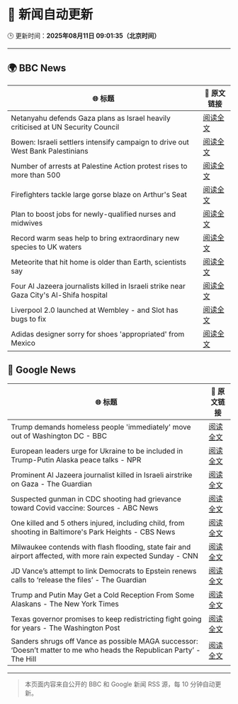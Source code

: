 # 🧠 新闻自动更新

🕒 更新时间：**2025年08月11日 09:01:35（北京时间）**

---

## 🌍 BBC News

| 🌐 标题 | 🔗 原文链接 |
|--------|-------------|
| Netanyahu defends Gaza plans as Israel heavily criticised at UN Security Council | [阅读全文](https://www.bbc.com/news/articles/c5yll33v9gwo?at_medium=RSS&at_campaign=rss) |
| Bowen: Israeli settlers intensify campaign to drive out West Bank Palestinians | [阅读全文](https://www.bbc.com/news/articles/cj4wwxz12jko?at_medium=RSS&at_campaign=rss) |
| Number of arrests at Palestine Action protest rises to more than 500 | [阅读全文](https://www.bbc.com/news/articles/cqjyyzlwk2go?at_medium=RSS&at_campaign=rss) |
| Firefighters tackle large gorse blaze on Arthur's Seat | [阅读全文](https://www.bbc.com/news/articles/ckg449e1vnpo?at_medium=RSS&at_campaign=rss) |
| Plan to boost jobs for newly-qualified nurses and midwives | [阅读全文](https://www.bbc.com/news/articles/c39ddjv09vvo?at_medium=RSS&at_campaign=rss) |
| Record warm seas help to bring extraordinary new species to UK waters | [阅读全文](https://www.bbc.com/news/articles/c05enyryqvmo?at_medium=RSS&at_campaign=rss) |
| Meteorite that hit home is older than Earth, scientists say | [阅读全文](https://www.bbc.com/news/articles/cwy003l0pw0o?at_medium=RSS&at_campaign=rss) |
| Four Al Jazeera journalists killed in Israeli strike near Gaza City's Al-Shifa hospital | [阅读全文](https://www.bbc.com/news/articles/ceqyyrp3yq9o?at_medium=RSS&at_campaign=rss) |
| Liverpool 2.0 launched at Wembley - and Slot has bugs to fix | [阅读全文](https://www.bbc.com/sport/football/articles/czjmm30l87no?at_medium=RSS&at_campaign=rss) |
| Adidas designer sorry for shoes 'appropriated' from Mexico | [阅读全文](https://www.bbc.com/news/articles/c1mpzm4p7edo?at_medium=RSS&at_campaign=rss) |

## 📰 Google News

| 🌐 标题 | 🔗 原文链接 |
|--------|-------------|
| Trump demands homeless people 'immediately' move out of Washington DC - BBC | [阅读全文](https://news.google.com/rss/articles/CBMiWkFVX3lxTE9VN1liNTEweDRLX0VmZXY1ci0xZXBoRS1YeU9TVXd4RkVMNHdnNmhqaW1Udnh0Rl9sTGQwa0x3QlBFMk5kWTljbHBVLTFRM2lfWkF4NWR1WmdxUdIBX0FVX3lxTE5UOVVvTU40T0VUTHJOVGtJczVNZkw3RTEtZnBmcnhfVXVsX1RTUm5aRjJXYi1VbXBnMkh1TW5XZnVtT0dtUnF2WkhBUDUtUm5ETmNSSWVFWXVrYVFpTUhz?oc=5) |
| European leaders urge for Ukraine to be included in Trump-Putin Alaska peace talks - NPR | [阅读全文](https://news.google.com/rss/articles/CBMijAFBVV95cUxOZDY5cmpFR0c5cG5uRGxNckgxcmZqMHZYaXU5NXZwa1JSbDJDN2oyLVVtV3A5cW5QaXVlUDlVY3RUbTB4VDlWcHFYdTBCSzJHUGR4VWM5TG5qV3cxcENGeHEzT0tzcmx4b3hXYUdqYzA5X0lLdFkzWFJ3el93Ti1zSEp2OVZac3NBUXlKdw?oc=5) |
| Prominent Al Jazeera journalist killed in Israeli airstrike on Gaza - The Guardian | [阅读全文](https://news.google.com/rss/articles/CBMiswFBVV95cUxObHh0UDhzWjV6cHBveDdDQmlxRXBEUFVad1F0aU4yNl9OR2kzalJ4c3I1c2pSU0k4OVlOV3pFZ0RKWVh5bjRORzdyNEVRV3hJZnEyTnpMd0xPckYzZEVwSVRSWVBrbEdaZzczRGNZalZpeGMzbTNyNnpMOFpjYUxJQmtkTHBXekRKa2ZzSzdhSkI5SnlGYUllWUFRdnA5ekdhVW5ieHJBM25RR0Z2dUdlWU1ndw?oc=5) |
| Suspected gunman in CDC shooting had grievance toward Covid vaccine: Sources - ABC News | [阅读全文](https://news.google.com/rss/articles/CBMiqgFBVV95cUxOR1pBYXBieHpVTHZVUkxvdEtiZTFTdzN1RG1lVEJicExlb2c5bVZmWkMtQ181V2pXdFJ0RVFuZEdURzNBZDF2UGpiMW1zdndXMUpzOTJHMm1Jai1JQ2VNbXVITjJ3S3B1RWwzSG9aZkpoSTFrTlRUQzU4YlZWV2c5TTUweUJnZlVqWnNrZ1hwMC1CVFZLR01SRU1TNlpYQndXUzVXYXVYU0lTZ9IBrwFBVV95cUxPRWhLUlNtWmx2R1FLYk5oTjdQdGkzb2NvRWFnSzVkSDczT25ZVVRKOFA4Rnl2TW1tMHh4Q3luczc3cVU0dEdiaVZKcEZZVHloUHhBR3l5c1dvZkdrWXcxYnFPWFFFTnItMVJzblhYZGxQMTkxVUpialpTMHdUdHVUdWJmbEZOTlp0ai0zV1EtNU45REhzYU9lU2F0M25QbzF0T2hRbUNnYzY0SU9xM2Zv?oc=5) |
| One killed and 5 others injured, including child, from shooting in Baltimore's Park Heights - CBS News | [阅读全文](https://news.google.com/rss/articles/CBMihgFBVV95cUxPM1BxdkpSUmR2VUZjOHJXcWF1QXA0NGhMZHFwdmROS3dkQnhpMnJoRzk5QjFjMWdkOGdRdzVFeHY5MXluWV9NMHEwOHJnV0JVT3MxeVBOcG90WFZBdmFrXzFlUlV1ZTE1YzFwQWU2QW5KUUk1UFEzU2Ezamh5bXhWbTg5MVh2QQ?oc=5) |
| Milwaukee contends with flash flooding, state fair and airport affected, with more rain expected Sunday - CNN | [阅读全文](https://news.google.com/rss/articles/CBMiekFVX3lxTE1fWlNIeTN4ZjJGd1p1MUJpUnBpZHdQRUNTR2VHVl9lUVBOTXVmYkx2TGNfN3c5SlFCdnZoNHFxRjRlTzNaZEhRLTNIcXNJRlhBLXdKaWNheDZkVXpyZVRjd1o0a3dwSmNIZERVWlJPQU9QQUswUlpRUjNn0gF_QVVfeXFMTTNXc0FPSWpFd29PUEIxSEw4cHVKOTdsNVdpamVNTmN5U2Fjc3k4UU5ielk4dmEyOUp0Z1lhMkp3ZGtlYnA0TDVFOEQzUUFxV2FPRGt0bEd2MVdHTHlCSlFENm1xUEJMNnY3SzUzUVhoaHoyWmZpTmp1cHQ1VVAwYw?oc=5) |
| JD Vance’s attempt to link Democrats to Epstein renews calls to ‘release the files’ - The Guardian | [阅读全文](https://news.google.com/rss/articles/CBMikgFBVV95cUxNWW1Pc0xzZmhSNUg0aE04UGZhd056dldQUTd6THJrcDY4bUg4b0hjM0VNSWtqR2ZVQUVPZVItWWd6M20yWXJjeDRVVkI0d1NGeURmMFpyN29JMjlzR1daOE9lbWFMQ1c5WWdBSXRUaVJoOE1JSDhNamdkQkQwYnNOVnIzSm5qNVpZQ0VNU2x1ZmRRQQ?oc=5) |
| Trump and Putin May Get a Cold Reception From Some Alaskans - The New York Times | [阅读全文](https://news.google.com/rss/articles/CBMihgFBVV95cUxQSmM1Z2pZUzhJZXNoRnNJVzFLbjB3dm1WSnFJbTgwTUozQ1ZyWXhtQWRoQVViNV9sbWtNRFRBSDlKNWEtNEM5OTFQRXoyODNhMXl6TXpLY2llRWRGSm1zSnQtNmV5YTg0VXJwaU0tWmYxd2JfalVmcFppMmcycktmcDI2aG9yQQ?oc=5) |
| Texas governor promises to keep redistricting fight going for years - The Washington Post | [阅读全文](https://news.google.com/rss/articles/CBMigwFBVV95cUxPSl9OMjkyTWhqNGhNYlVLRll2WHhDSjFuQ25QNENLSnNfT3ZrSEdmNGFkWktSU2x3M0gzc3ZvNmE4dU5TbXBQQUNBY3Y2RFU4SDlLWUVqVmpNOFZESms1VURhbUtVMUZ3UjVCV0wzSkM4MzRSWFhhSHQxbm1rZVA4OGM1Zw?oc=5) |
| Sanders shrugs off Vance as possible MAGA successor: ‘Doesn’t matter to me who heads the Republican Party’ - The Hill | [阅读全文](https://news.google.com/rss/articles/CBMie0FVX3lxTE53LXByNDVIOG0zM2s4ZFNDZmNJVV9zTzVwWTkxWnZEZzJaaDY5WjNvbzVUVDhwb1YtWWU0TGxsTS1IVmhkTUM3RmR0WTlmRjNKcWpCMGRFd2VXNWVyd1N0M2dVeTNreWI0Q09XY1V6OXNPWUhqNklicWxtZ9IBgAFBVV95cUxPelBHUWhiN0Z4b0EyM0ZNOEd0TVpSR2ZIbUhBMFk5ckt3dW9pdXp3by11TnJWakgwT2FVR2ZWU21pdHEtWXo1UjZvYXAzVGRqR0R5c0UtNnFGYkVXeDRySzlLNjZId01NZG1qVjY3TWxDdlk5RndvMm1QWFRURGVDNg?oc=5) |

---
> 本页面内容来自公开的 BBC 和 Google 新闻 RSS 源，每 10 分钟自动更新。